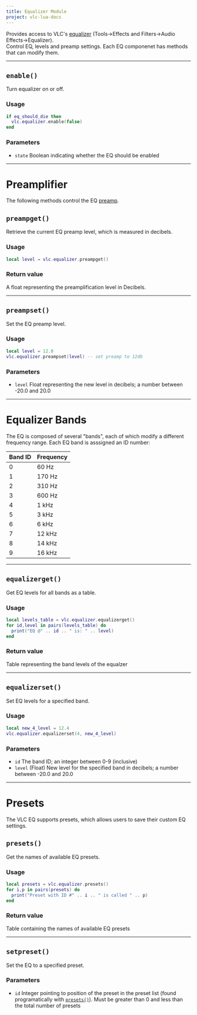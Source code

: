 ```yaml
---
title: Equalizer Module
project: vlc-lua-docs
---
```

Provides access to VLC's [equalizer](https://en.wikipedia.org/wiki/Equalization_(audio)) (Tools->Effects and Filters->Audio Effects->Equalizer).  
Control EQ, levels and preamp settings. Each EQ componenet has methods that can modify them.

----
## `enable()`
Turn equalizer on or off.

### Usage
```lua
if eq_should_die then
  vlc.equalizer.enable(false)
end
```

### Parameters
- `state` Boolean indicating whether the EQ should be enabled

----
# Preamplifier
The following methods control the EQ [preamp](https://en.wikipedia.org/wiki/Preamplifier).


## `preampget()`
Retrieve the current EQ preamp level, which is measured in decibels.

### Usage
```lua
local level = vlc.equalizer.preampget()
```

### Return value
A float representing the preamplification level in Decibels.

----
## `preampset()`
Set the EQ preamp level.

### Usage
```lua
local level = 12.0
vlc.equalizer.preampset(level) -- set preamp to 12db
```

### Parameters
- `level` Float representing the new level in decibels; a number between -20.0 and 20.0

----
# Equalizer Bands
The EQ is composed of several "bands", each of which modify a different frequency range. Each EQ band is asssigned an ID number:

| Band ID | Frequency |
| ------- | --------- |
| 0 | 60 Hz |
| 1 | 170 Hz |
| 2 | 310 Hz |
| 3 | 600 Hz |
| 4 | 1 kHz |
| 5 | 3 kHz |
| 6 | 6 kHz |
| 7 | 12 kHz |
| 8 | 14 kHz |
| 9 | 16 kHz |

----
## `equalizerget()`
Get EQ levels for all bands as a table. 

### Usage
```lua
local levels_table = vlc.equalizer.equalizerget()
for id,level in pairs(levels_table) do
  print("EQ @" .. id .. " is: " .. level)
end
```

### Return value
Table representing the band levels of the equalzer

----
## `equalizerset()`
Set EQ levels for a specified band.

### Usage
```lua
local new_4_level = 12.4
vlc.equalizer.equalizerset(4, new_4_level)
```

### Parameters
- `id` The band ID; an integer between 0-9 (inclusive)
- `level` (Float) New level for the specified band in decibels; a number between -20.0 and 20.0

----
# Presets
The VLC EQ supports presets, which allows users to save their custom EQ settings.


## `presets()`
Get the names of available EQ presets.

### Usage
```lua
local presets = vlc.equalizer.presets()
for i,p in pairs(presets) do
  print("Preset with ID #" .. i .. " is called " .. p)
end
```

### Return value
Table containing the names of available EQ presets

----
## `setpreset()`
Set the EQ to a specified preset.

### Parameters
- `id` Integer pointing to position of the preset in the preset list (found programatically with [`presets()`](#presets-1)). Must be greater than 0 and less than the total number of presets
